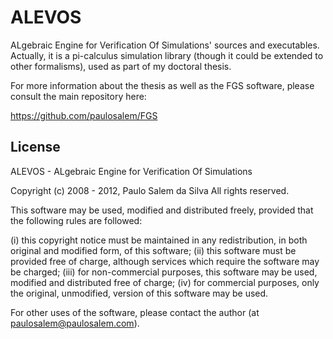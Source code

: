 ALEVOS
===============================================================================

ALgebraic Engine for Verification Of Simulations' sources and executables. Actually, it is a pi-calculus simulation library (though it could be extended to other formalisms), used as part of my doctoral thesis.

For more information about the thesis as well as the FGS software, please consult the main repository here:

  https://github.com/paulosalem/FGS



License
-------------------------------------------------------------------------------

ALEVOS - ALgebraic Engine for Verification Of Simulations
 
Copyright (c) 2008 - 2012, Paulo Salem da Silva
All rights reserved.
  
This software may be used, modified and distributed freely, provided that the 
following rules are followed:
  
  (i)   this copyright notice must be maintained in any redistribution, in both 
          original and modified form,  of this software;
  (ii)  this software must be provided free of charge, although services which 
          require the software may be charged;
  (iii) for non-commercial purposes, this software may be used, modified and 
          distributed free of charge;
  (iv)  for commercial purposes, only the original, unmodified, version of this 
          software may be used.
  
For other uses of the software, please contact the author (at paulosalem@paulosalem.com).
